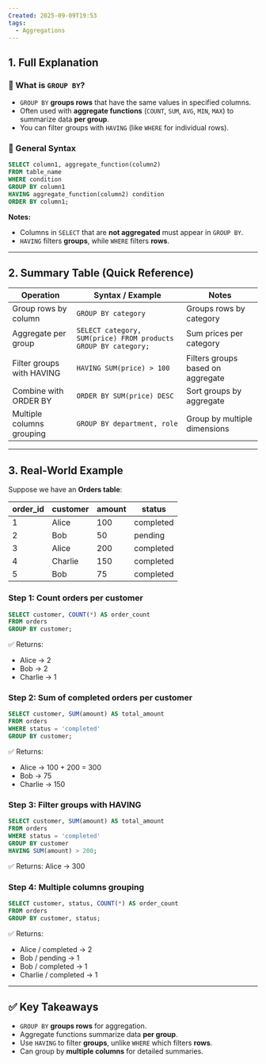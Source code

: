 ```yaml
---
Created: 2025-09-09T19:53
tags:
  - Aggregations
---
```

## 1. Full Explanation

### 🔹 What is `GROUP BY`?

- `GROUP BY` **groups rows** that have the same values in specified columns.
- Often used with **aggregate functions** (`COUNT`, `SUM`, `AVG`, `MIN`, `MAX`) to summarize data **per group**.
- You can filter groups with `HAVING` (like `WHERE` for individual rows).

### 🔹 General Syntax

```SQL
SELECT column1, aggregate_function(column2)
FROM table_name
WHERE condition
GROUP BY column1
HAVING aggregate_function(column2) condition
ORDER BY column1;

```

**Notes:**

- Columns in `SELECT` that are **not aggregated** must appear in `GROUP BY`.
- `HAVING` filters **groups**, while `WHERE` filters **rows**.

---

## 2. Summary Table (Quick Reference)

|Operation|Syntax / Example|Notes|
|---|---|---|
|Group rows by column|`GROUP BY category`|Groups rows by category|
|Aggregate per group|`SELECT category, SUM(price) FROM products GROUP BY category;`|Sum prices per category|
|Filter groups with HAVING|`HAVING SUM(price) > 100`|Filters groups based on aggregate|
|Combine with ORDER BY|`ORDER BY SUM(price) DESC`|Sort groups by aggregate|
|Multiple columns grouping|`GROUP BY department, role`|Group by multiple dimensions|

---

## 3. Real-World Example

Suppose we have an **Orders table**:

|order_id|customer|amount|status|
|---|---|---|---|
|1|Alice|100|completed|
|2|Bob|50|pending|
|3|Alice|200|completed|
|4|Charlie|150|completed|
|5|Bob|75|completed|

### Step 1: Count orders per customer

```SQL
SELECT customer, COUNT(*) AS order_count
FROM orders
GROUP BY customer;

```

✅ Returns:

- Alice → 2
- Bob → 2
- Charlie → 1

### Step 2: Sum of completed orders per customer

```SQL
SELECT customer, SUM(amount) AS total_amount
FROM orders
WHERE status = 'completed'
GROUP BY customer;

```

✅ Returns:

- Alice → 100 + 200 = 300
- Bob → 75
- Charlie → 150

### Step 3: Filter groups with HAVING

```SQL
SELECT customer, SUM(amount) AS total_amount
FROM orders
WHERE status = 'completed'
GROUP BY customer
HAVING SUM(amount) > 200;

```

✅ Returns: Alice → 300

### Step 4: Multiple columns grouping

```SQL
SELECT customer, status, COUNT(*) AS order_count
FROM orders
GROUP BY customer, status;

```

✅ Returns:

- Alice / completed → 2
- Bob / pending → 1
- Bob / completed → 1
- Charlie / completed → 1

---

## ✅ Key Takeaways

- `GROUP BY` **groups rows** for aggregation.
- Aggregate functions summarize data **per group**.
- Use `HAVING` to filter **groups**, unlike `WHERE` which filters **rows**.
- Can group by **multiple columns** for detailed summaries.
